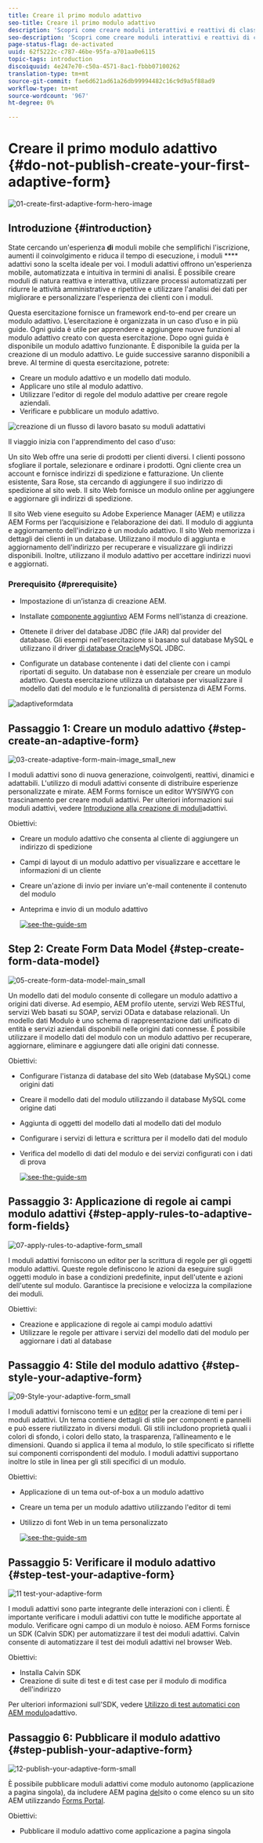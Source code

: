 ```yaml
---
title: Creare il primo modulo adattivo
seo-title: Creare il primo modulo adattivo
description: 'Scopri come creare moduli interattivi e reattivi di classe aziendale. '
seo-description: 'Scopri come creare moduli interattivi e reattivi di classe aziendale. '
page-status-flag: de-activated
uuid: 62f5222c-c787-46be-95fa-a701aa0e6115
topic-tags: introduction
discoiquuid: 4e247e70-c50a-4571-8ac1-fbbb07100262
translation-type: tm+mt
source-git-commit: fae6d621ad61a26db99994482c16c9d9a5f88ad9
workflow-type: tm+mt
source-wordcount: '967'
ht-degree: 0%

---
```



# Creare il primo modulo adattivo {#do-not-publish-create-your-first-adaptive-form}

![01-create-first-adaptive-form-hero-image](assets/01-create-first-adaptive-form-hero-image.png)

## Introduzione {#introduction}

State cercando un&#39;esperienza **di** moduli mobile che semplifichi l&#39;iscrizione, aumenti il coinvolgimento e riduca il tempo di esecuzione, i moduli **** adattivi sono la scelta ideale per voi. I moduli adattivi offrono un&#39;esperienza mobile, automatizzata e intuitiva in termini di analisi. È possibile creare moduli di natura reattiva e interattiva, utilizzare processi automatizzati per ridurre le attività amministrative e ripetitive e utilizzare l&#39;analisi dei dati per migliorare e personalizzare l&#39;esperienza dei clienti con i moduli.

Questa esercitazione fornisce un framework end-to-end per creare un modulo adattivo. L’esercitazione è organizzata in un caso d’uso e in più guide. Ogni guida è utile per apprendere e aggiungere nuove funzioni al modulo adattivo creato con questa esercitazione. Dopo ogni guida è disponibile un modulo adattivo funzionante. È disponibile la guida per la creazione di un modulo adattivo. Le guide successive saranno disponibili a breve. Al termine di questa esercitazione, potrete:

* Creare un modulo adattivo e un modello dati modulo.
* Applicare uno stile al modulo adattivo.
* Utilizzare l&#39;editor di regole del modulo adattive per creare regole aziendali.
* Verificare e pubblicare un modulo adattivo.

![creazione di un flusso di lavoro basato su moduli adattativi](assets/create-daptive-form-workflow.png)

Il viaggio inizia con l&#39;apprendimento del caso d&#39;uso:

Un sito Web offre una serie di prodotti per clienti diversi. I clienti possono sfogliare il portale, selezionare e ordinare i prodotti. Ogni cliente crea un account e fornisce indirizzi di spedizione e fatturazione. Un cliente esistente, Sara Rose, sta cercando di aggiungere il suo indirizzo di spedizione al sito web. Il sito Web fornisce un modulo online per aggiungere e aggiornare gli indirizzi di spedizione.

Il sito Web viene eseguito su Adobe Experience Manager (AEM) e utilizza  AEM Forms per l’acquisizione e l’elaborazione dei dati. Il modulo di aggiunta e aggiornamento dell&#39;indirizzo è un modulo adattivo. Il sito Web memorizza i dettagli dei clienti in un database. Utilizzano il modulo di aggiunta e aggiornamento dell&#39;indirizzo per recuperare e visualizzare gli indirizzi disponibili. Inoltre, utilizzano il modulo adattivo per accettare indirizzi nuovi e aggiornati.

### Prerequisito {#prerequisite}

* Impostazione di un’istanza di creazione AEM.
* Installate [componente aggiuntivo](/help/forms/using/installing-configuring-aem-forms-osgi.md) AEM Forms nell’istanza di creazione.
* Ottenete il driver del database JDBC (file JAR) dal provider del database. Gli esempi nell&#39;esercitazione si basano sul database MySQL e utilizzano il driver [di database Oracle](https://dev.mysql.com/downloads/connector/j/5.1.html)MySQL JDBC.

* Configurate un database contenente i dati del cliente con i campi riportati di seguito. Un database non è essenziale per creare un modulo adattivo. Questa esercitazione utilizza un database per visualizzare il modello dati del modulo e le funzionalità di persistenza di  AEM Forms.

![adaptiveformdata](assets/adaptiveformdata.png)

## Passaggio 1: Creare un modulo adattivo {#step-create-an-adaptive-form}

![03-create-adaptive-form-main-image_small_new](assets/03-create-adaptive-form-main-image_small_new.png)

I moduli adattivi sono di nuova generazione, coinvolgenti, reattivi, dinamici e adattabili. L&#39;utilizzo di moduli adattivi consente di distribuire esperienze personalizzate e mirate.  AEM Forms fornisce un editor WYSIWYG con trascinamento per creare moduli adattivi. Per ulteriori informazioni sui moduli adattivi, vedere [Introduzione alla creazione di moduli](/help/forms/using/introduction-forms-authoring.md)adattivi.

Obiettivi:

* Creare un modulo adattivo che consenta al cliente di aggiungere un indirizzo di spedizione
* Campi di layout di un modulo adattivo per visualizzare e accettare le informazioni di un cliente
* Creare un&#39;azione di invio per inviare un&#39;e-mail contenente il contenuto del modulo
* Anteprima e invio di un modulo adattivo

   [ ![see-the-guide-sm](assets/see-the-guide-sm.png)](create-adaptive-form.md)

## Step 2: Create Form Data Model {#step-create-form-data-model}

![05-create-form-data-model-main_small](assets/05-create-form-data-model-main_small.png)

Un modello dati del modulo consente di collegare un modulo adattivo a origini dati diverse. Ad esempio, AEM profilo utente, servizi Web RESTful, servizi Web basati su SOAP, servizi OData e database relazionali. Un modello dati Modulo è uno schema di rappresentazione dati unificato di entità e servizi aziendali disponibili nelle origini dati connesse. È possibile utilizzare il modello dati del modulo con un modulo adattivo per recuperare, aggiornare, eliminare e aggiungere dati alle origini dati connesse.

Obiettivi:

* Configurare l&#39;istanza di database del sito Web (database MySQL) come origini dati
* Creare il modello dati del modulo utilizzando il database MySQL come origine dati
* Aggiunta di oggetti del modello dati al modello dati del modulo
* Configurare i servizi di lettura e scrittura per il modello dati del modulo
* Verifica del modello di dati del modulo e dei servizi configurati con i dati di prova

   [ ![see-the-guide-sm](assets/see-the-guide-sm.png)](create-form-data-model.md)

## Passaggio 3: Applicazione di regole ai campi modulo adattivi {#step-apply-rules-to-adaptive-form-fields}

![07-apply-rules-to-adaptive-form_small](assets/07-apply-rules-to-adaptive-form_small.png)

I moduli adattivi forniscono un editor per la scrittura di regole per gli oggetti modulo adattivi. Queste regole definiscono le azioni da eseguire sugli oggetti modulo in base a condizioni predefinite, input dell&#39;utente e azioni dell&#39;utente sul modulo. Garantisce la precisione e velocizza la compilazione dei moduli.

Obiettivi:

* Creazione e applicazione di regole ai campi modulo adattivi
* Utilizzare le regole per attivare i servizi del modello dati del modulo per aggiornare i dati al database

## Passaggio 4: Stile del modulo adattivo {#step-style-your-adaptive-form}

![09-Style-your-adaptive-form_small](assets/09-Style-your-adaptive-form_small.png)

I moduli adattivi forniscono temi e un [editor](/help/forms/using/themes.md) per la creazione di temi per i moduli adattivi. Un tema contiene dettagli di stile per componenti e pannelli e può essere riutilizzato in diversi moduli. Gli stili includono proprietà quali i colori di sfondo, i colori dello stato, la trasparenza, l’allineamento e le dimensioni. Quando si applica il tema al modulo, lo stile specificato si riflette sui componenti corrispondenti del modulo. I moduli adattivi supportano inoltre lo stile in linea per gli stili specifici di un modulo.

Obiettivi:

* Applicazione di un tema out-of-box a un modulo adattivo
* Creare un tema per un modulo adattivo utilizzando l&#39;editor di temi
* Utilizzo di font Web in un tema personalizzato

   [ ![see-the-guide-sm](assets/see-the-guide-sm.png)](style-your-adaptive-form.md)

## Passaggio 5: Verificare il modulo adattivo {#step-test-your-adaptive-form}

![11 test-your-adaptive-form](assets/11-test-your-adaptive-form.png)

I moduli adattivi sono parte integrante delle interazioni con i clienti. È importante verificare i moduli adattivi con tutte le modifiche apportate al modulo. Verificare ogni campo di un modulo è noioso.  AEM Forms fornisce un SDK (Calvin SDK) per automatizzare il test dei moduli adattivi. Calvin consente di automatizzare il test dei moduli adattivi nel browser Web.

Obiettivi:

* Installa Calvin SDK
* Creazione di suite di test e di test case per il modulo di modifica dell&#39;indirizzo

Per ulteriori informazioni sull&#39;SDK, vedere [Utilizzo di test automatici con AEM modulo](/help/forms/using/calvin.md)adattivo.

## Passaggio 6: Pubblicare il modulo adattivo {#step-publish-your-adaptive-form}

![12-publish-your-adaptive-form-small](assets/12-publish-your-adaptive-form-_small.png)

È possibile pubblicare moduli adattivi come modulo autonomo (applicazione a pagina singola), da includere AEM pagina [del](/help/forms/using/embed-adaptive-form-aem-sites.md)sito o come elenco su un sito AEM utilizzando [Forms Portal](/help/forms/using/introduction-publishing-forms.md).

Obiettivi:

* Pubblicare il modulo adattivo come applicazione a pagina singola

